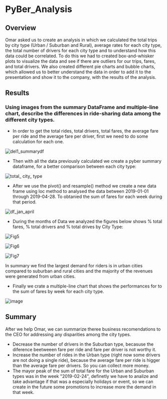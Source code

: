 # PyBer_Analysis

## Overview

Omar asked us to create an analysis in which we calculated the total trips by city type (Urban / Suburban and Rural), average rates for each city type, the total number of drivers for each city type and to understand how this data could be correlated.
To do this we had to created box-and-whisker plots to visualize the data and see if there are outliers for our trips, fares, and total drivers. We also created different pie charts and bubble charts, which allowed us to better understand the data in order to add it to the presentation and show it to the company, with the results of the analysis.


## Results


### Using images from the summary DataFrame and multiple-line chart, describe the differences in ride-sharing data among the different city types.

- In order to get the total rides, total drivers, total fares, the average fare per ride and the average fare per driver,  first we need to do some calculation for each one.   

![del1_summarydf](https://user-images.githubusercontent.com/87447639/133320878-15937d6f-59de-4159-8c36-081d42cf5008.PNG)
   
  
- Then with all the data previously calculated we create a pyber summary dataframe, for a better comparison between each city type:

![total_ city_ type](https://user-images.githubusercontent.com/87447639/133320706-f4fdcf55-d99d-4ffa-b7d7-5c7c1dfd9838.PNG)

- After we use the pivot() and resample() method we create a new data frame using loc method to analysed the data between 2019-01-01 through 2019-04-28. To obtanied the sum of fares for each week during that period.

![df_jan_april](https://user-images.githubusercontent.com/87447639/133320682-509e208a-011b-4f68-b1fd-598297c3fb5f.PNG)

- During the months of Data we analyzed the figures below shows % total fares, % total drivers and % total drives by City Type:

![Fig5](https://user-images.githubusercontent.com/87447639/133912916-84601f76-ced0-4be5-b4b4-e10bfb9d4c51.png)

![Fig6](https://user-images.githubusercontent.com/87447639/133912925-eb9a436a-1c19-4322-a544-51331cb07937.png)

![Fig7](https://user-images.githubusercontent.com/87447639/133912926-5b08baa2-4e57-4ad5-93bd-e043581fb5bc.png)

In summary we find the largest demand for riders is in urban cities compared to suburban and rural cities and the majority of the revenues were generated from urban cities.

- Finally we crate a multiple-line chart that shows the performances for to the sum of fares by week for each city type.  
   
![image](https://user-images.githubusercontent.com/87447639/133322666-3ae293e6-c9be-42ad-8daf-a9a173cc8aa4.png)


## Summary

After we help Omar, we can summarize theree business recomendations to the CEO for addressing any disparities among the city types.

- Decrease the number of drivers in the Suburban type, becasuse the diference beetweeen fare per ride and fare per driver is not worthy it. 
- Increase the number of rides in the Urban type (right now some drivers are not doing a single ride), because the average fare per ride is higger than the average fare per drivers. So you can collect more money.   
- The mayor peak of the sum of total fare for the Urban and Suburban types was in the week "2019-02-24", definetly we have to analize and take advantage if that was a especially holidays or event, so we can create in the future some promotions to increase more the demand in that week. 

